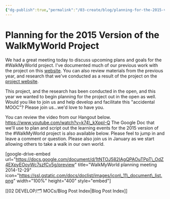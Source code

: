 ```yaml
---
{"dg-publish":true,"permalink":"/03-create/blog/planning-for-the-2015-version-of-the-walk-my-world-project/","title":"Planning for the 2015 Version of the #WalkMyWorld Project","tags":["walkmyworld"]}
---
```


# Planning for the 2015 Version of the WalkMyWorld Project

We had a great meeting today to discuss upcoming plans and goals for the #WalkMyWorld project. I've documented much of our previous work with the project on this [website](http://wiobyrne.com/tag/walkmyworld/). You can also review materials from the previous year, and research that we've conducted as a result of the project on the [project website](https://sites.google.com/site/walkmyworldproject/).

This project, and the research has been conducted in the open, and this year we wanted to begin planning for the project out in the open as well. Would you like to join us and help develop and facilitate this "accidental MOOC"? Please join us...we'd love to have you.

You can review the video from our Hangout below. https://www.youtube.com/watch?v=k74\_kXppI-Q The Google Doc that we'll use to plan and script out the learning events for the 2015 version of the #WalkMyWorld project is also available below. Please feel to jump in and leave a comment or question. Please also join us in January as we start allowing others to take a walk in our own world.

\[google-drive-embed url="https://docs.google.com/document/d/1tNTOJ582IAgQPAOuTPpT\_OdZ4EXpyEOoyWc7szfCv5g/preview" title="WalkMyWorld planning meeting 2014-12-29" icon="https://ssl.gstatic.com/docs/doclist/images/icon\_11\_document\_list.png" width="100%" height="400" style="embed"\]

[[02 DEVELOP/🗂️ MOCs/Blog Post Index\|Blog Post Index]]